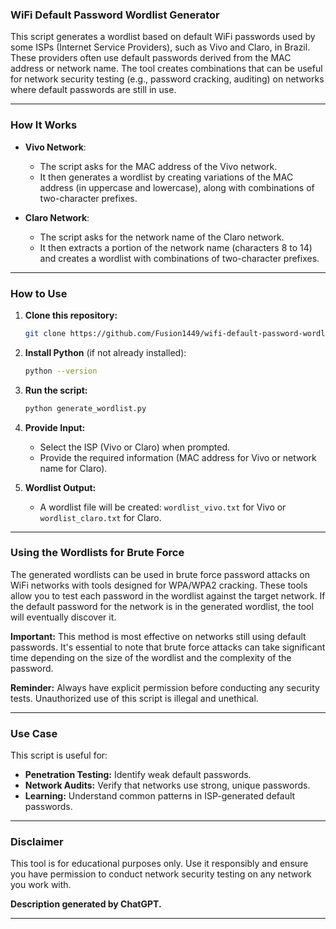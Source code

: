 
### **WiFi Default Password Wordlist Generator**  

This script generates a wordlist based on default WiFi passwords used by some ISPs (Internet Service Providers), such as Vivo and Claro, in Brazil. These providers often use default passwords derived from the MAC address or network name. The tool creates combinations that can be useful for network security testing (e.g., password cracking, auditing) on networks where default passwords are still in use.  

---

### **How It Works**  

- **Vivo Network**:  
  - The script asks for the MAC address of the Vivo network.  
  - It then generates a wordlist by creating variations of the MAC address (in uppercase and lowercase), along with combinations of two-character prefixes.  

- **Claro Network**:  
  - The script asks for the network name of the Claro network.  
  - It then extracts a portion of the network name (characters 8 to 14) and creates a wordlist with combinations of two-character prefixes.  

---

### **How to Use**  

1. **Clone this repository:**  

   ```bash
   git clone https://github.com/Fusion1449/wifi-default-password-wordlist-generator/
   ```  

2. **Install Python** (if not already installed):  

   ```bash
   python --version
   ```  

3. **Run the script:**  

   ```bash
   python generate_wordlist.py
   ```  

4. **Provide Input:**  
   - Select the ISP (Vivo or Claro) when prompted.  
   - Provide the required information (MAC address for Vivo or network name for Claro).  

5. **Wordlist Output:**  
   - A wordlist file will be created: `wordlist_vivo.txt` for Vivo or `wordlist_claro.txt` for Claro.  

---

### **Using the Wordlists for Brute Force**  

The generated wordlists can be used in brute force password attacks on WiFi networks with tools designed for WPA/WPA2 cracking. These tools allow you to test each password in the wordlist against the target network. If the default password for the network is in the generated wordlist, the tool will eventually discover it.  

**Important:** This method is most effective on networks still using default passwords. It's essential to note that brute force attacks can take significant time depending on the size of the wordlist and the complexity of the password.  

**Reminder:** Always have explicit permission before conducting any security tests. Unauthorized use of this script is illegal and unethical.  

---

### **Use Case**  

This script is useful for:  
- **Penetration Testing:** Identify weak default passwords.  
- **Network Audits:** Verify that networks use strong, unique passwords.  
- **Learning:** Understand common patterns in ISP-generated default passwords.  

---

### **Disclaimer**  

This tool is for educational purposes only. Use it responsibly and ensure you have permission to conduct network security testing on any network you work with.  

**Description generated by ChatGPT.**  

--- 
